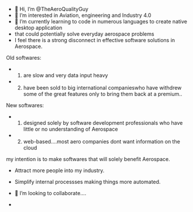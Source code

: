- 👋 Hi, I’m @TheAeroQualityGuy
- 👀 I’m interested in Aviation, engineering and Industry 4.0
- 🌱 I’m currently learning to code in numerous languages to create native desktop application 
- that could potentially solve everyday aerospace problems
- I feel there is a strong disconnect in effective software solutions in Aerospace.

Old softwares:
- 1. are slow and very data input heavy
- 2. have been sold to big international companieswho have withdrew some of the great features only to bring them back at a premium..

 New softwares:
- 1. designed solely by software development professionals who have little or no understanding of Aerospace
- 2. web-based....most aero companies dont want information on the cloud

my intention is to make softwares that will solely benefit Aerospace.
- Attract more people into my industry.
- Simplify internal processses making things more automated.


- 💞️ I’m looking to collaborate....
- 
<!---
TheAeroQualityGuy/TheAeroQualityGuy is a ✨ special ✨ repository because its `README.md` (this file) appears on your GitHub profile.
You can click the Preview link to take a look at your changes.
--->
